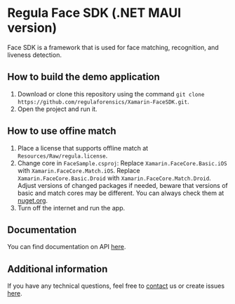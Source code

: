 # Regula Face SDK (.NET MAUI version)
Face SDK is a framework that is used for face matching, recognition, and liveness detection.

## How to build the demo application
1. Download or clone this repository using the command `git clone https://github.com/regulaforensics/Xamarin-FaceSDK.git`.
2. Open the project and run it.

## How to use offine match
1. Place a license that supports offline match at `Resources/Raw/regula.license`.
2. Change core in `FaceSample.csproj`:
Replace `Xamarin.FaceCore.Basic.iOS` with `Xamarin.FaceCore.Match.iOS`.
Replace `Xamarin.FaceCore.Basic.Droid` with `Xamarin.FaceCore.Match.Droid`.
Adjust versions of changed packages if needed, beware that versions of basic and match cores may be different. You can always check them at [nuget.org](https://www.nuget.org/packages).
3. Turn off the internet and run the app.

## Documentation
You can find documentation on API [here](https://docs.regulaforensics.com/develop/face-sdk/mobile/).

## Additional information
If you have any technical questions, feel free to [contact](mailto:support@regulaforensics.com) us or create issues [here](https://github.com/regulaforensics/Xamarin-FaceSDK/issues).
